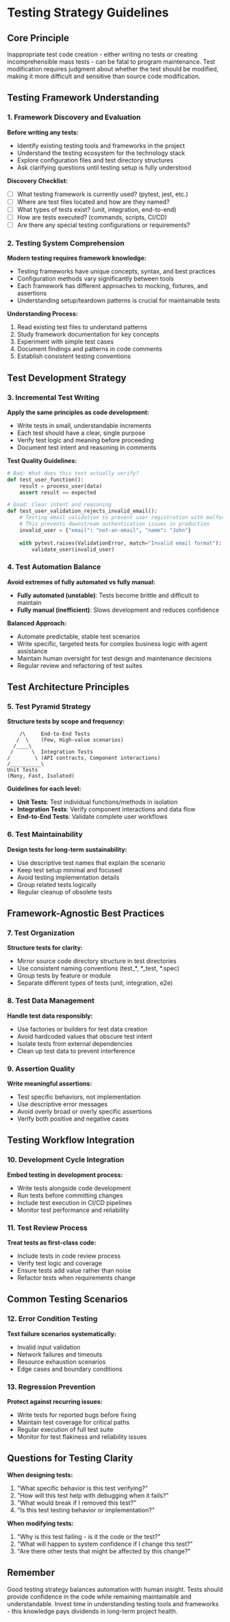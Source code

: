 # Testing Strategy Guidelines

## Core Principle
Inappropriate test code creation - either writing no tests or creating incomprehensible mass tests - can be fatal to program maintenance. Test modification requires judgment about whether the test should be modified, making it more difficult and sensitive than source code modification.

## Testing Framework Understanding

### 1. Framework Discovery and Evaluation
**Before writing any tests:**
- Identify existing testing tools and frameworks in the project
- Understand the testing ecosystem for the technology stack
- Explore configuration files and test directory structures
- Ask clarifying questions until testing setup is fully understood

**Discovery Checklist:**
- [ ] What testing framework is currently used? (pytest, jest, etc.)
- [ ] Where are test files located and how are they named?
- [ ] What types of tests exist? (unit, integration, end-to-end)
- [ ] How are tests executed? (commands, scripts, CI/CD)
- [ ] Are there any special testing configurations or requirements?

### 2. Testing System Comprehension
**Modern testing requires framework knowledge:**
- Testing frameworks have unique concepts, syntax, and best practices
- Configuration methods vary significantly between tools
- Each framework has different approaches to mocking, fixtures, and assertions
- Understanding setup/teardown patterns is crucial for maintainable tests

**Understanding Process:**
1. Read existing test files to understand patterns
2. Study framework documentation for key concepts
3. Experiment with simple test cases
4. Document findings and patterns in code comments
5. Establish consistent testing conventions

## Test Development Strategy

### 3. Incremental Test Writing
**Apply the same principles as code development:**
- Write tests in small, understandable increments
- Each test should have a clear, single purpose
- Verify test logic and meaning before proceeding
- Document test intent and reasoning in comments

**Test Quality Guidelines:**
```python
# Bad: What does this test actually verify?
def test_user_function():
    result = process_user(data)
    assert result == expected

# Good: Clear intent and reasoning
def test_user_validation_rejects_invalid_email():
    # Testing email validation to prevent user registration with malformed emails
    # This prevents downstream authentication issues in production
    invalid_user = {"email": "not-an-email", "name": "John"}
    
    with pytest.raises(ValidationError, match="Invalid email format"):
        validate_user(invalid_user)
```

### 4. Test Automation Balance
**Avoid extremes of fully automated vs fully manual:**
- **Fully automated (unstable)**: Tests become brittle and difficult to maintain
- **Fully manual (inefficient)**: Slows development and reduces confidence

**Balanced Approach:**
- Automate predictable, stable test scenarios
- Write specific, targeted tests for complex business logic with agent assistance
- Maintain human oversight for test design and maintenance decisions
- Regular review and refactoring of test suites

## Test Architecture Principles

### 5. Test Pyramid Strategy
**Structure tests by scope and frequency:**
```
    /\     End-to-End Tests
   /  \    (Few, High-value scenarios)
  /____\   
 /      \  Integration Tests  
/        \ (API contracts, Component interactions)
/__________\
Unit Tests
(Many, Fast, Isolated)
```

**Guidelines for each level:**
- **Unit Tests**: Test individual functions/methods in isolation
- **Integration Tests**: Verify component interactions and data flow
- **End-to-End Tests**: Validate complete user workflows

### 6. Test Maintainability
**Design tests for long-term sustainability:**
- Use descriptive test names that explain the scenario
- Keep test setup minimal and focused
- Avoid testing implementation details
- Group related tests logically
- Regular cleanup of obsolete tests

## Framework-Agnostic Best Practices

### 7. Test Organization
**Structure tests for clarity:**
- Mirror source code directory structure in test directories
- Use consistent naming conventions (test_*, *_test, *.spec)
- Group tests by feature or module
- Separate different types of tests (unit, integration, e2e)

### 8. Test Data Management
**Handle test data responsibly:**
- Use factories or builders for test data creation
- Avoid hardcoded values that obscure test intent
- Isolate tests from external dependencies
- Clean up test data to prevent interference

### 9. Assertion Quality
**Write meaningful assertions:**
- Test specific behaviors, not implementation
- Use descriptive error messages
- Avoid overly broad or overly specific assertions
- Verify both positive and negative cases

## Testing Workflow Integration

### 10. Development Cycle Integration
**Embed testing in development process:**
- Write tests alongside code development
- Run tests before committing changes
- Include test execution in CI/CD pipelines
- Monitor test performance and reliability

### 11. Test Review Process
**Treat tests as first-class code:**
- Include tests in code review process
- Verify test logic and coverage
- Ensure tests add value rather than noise
- Refactor tests when requirements change

## Common Testing Scenarios

### 12. Error Condition Testing
**Test failure scenarios systematically:**
- Invalid input validation
- Network failures and timeouts
- Resource exhaustion scenarios
- Edge cases and boundary conditions

### 13. Regression Prevention
**Protect against recurring issues:**
- Write tests for reported bugs before fixing
- Maintain test coverage for critical paths
- Regular execution of full test suite
- Monitor for test flakiness and reliability issues

## Questions for Testing Clarity

**When designing tests:**
1. "What specific behavior is this test verifying?"
2. "How will this test help with debugging when it fails?"
3. "What would break if I removed this test?"
4. "Is this test testing behavior or implementation?"

**When modifying tests:**
1. "Why is this test failing - is it the code or the test?"
2. "What will happen to system confidence if I change this test?"
3. "Are there other tests that might be affected by this change?"

## Remember
Good testing strategy balances automation with human insight. Tests should provide confidence in the code while remaining maintainable and understandable. Invest time in understanding testing tools and frameworks - this knowledge pays dividends in long-term project health.